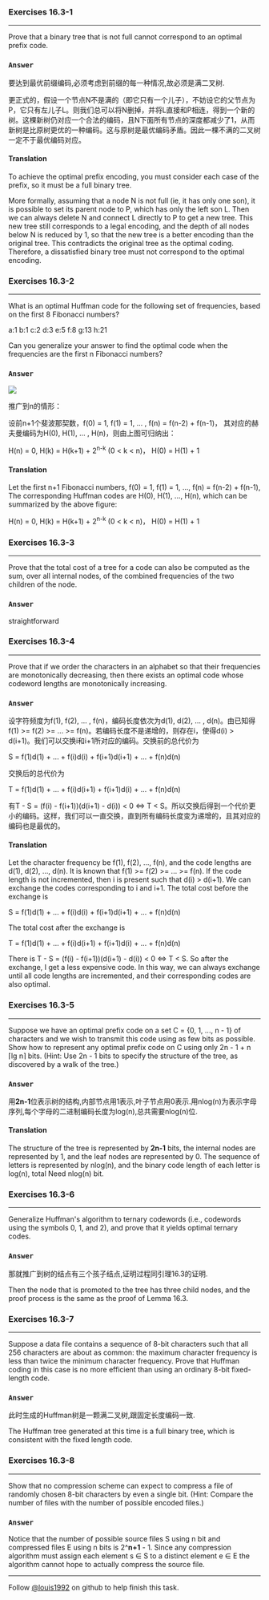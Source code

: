 ### Exercises 16.3-1
***
Prove that a binary tree that is not full cannot correspond to an optimal prefix code.

### `Answer`
要达到最优前缀编码,必须考虑到前缀的每一种情况,故必须是满二叉树.

更正式的，假设一个节点N不是满的（即它只有一个儿子），不妨设它的父节点为P，它只有左儿子L。则我们总可以将N删掉，并将L直接和P相连，得到一个新的树。这棵新树仍对应一个合法的编码，且N下面所有节点的深度都减少了1，从而新树是比原树更优的一种编码。这与原树是最优编码矛盾。因此一棵不满的二叉树一定不于最优编码对应。

#### Translation
To achieve the optimal prefix encoding, you must consider each case of the prefix, so it must be a full binary tree.

More formally, assuming that a node N is not full (ie, it has only one son), it is possible to set its parent node to P, which has only the left son L. Then we can always delete N and connect L directly to P to get a new tree. This new tree still corresponds to a legal encoding, and the depth of all nodes below N is reduced by 1, so that the new tree is a better encoding than the original tree. This contradicts the original tree as the optimal coding. Therefore, a dissatisfied binary tree must not correspond to the optimal encoding.

### Exercises 16.3-2
***
What is an optimal Huffman code for the following set of frequencies, based on the first 8 Fibonacci numbers?

a:1 b:1 c:2 d:3 e:5 f:8 g:13 h:21

Can you generalize your answer to find the optimal code when the frequencies are the first n Fibonacci numbers?

### `Answer`
![](./repo/s3/1.png)

推广到n的情形：

设前n+1个斐波那契数，f(0) = 1, f(1) = 1, ... , f(n) = f(n-2) + f(n-1)， 其对应的赫夫曼编码为H(0), H(1), ... , H(n)，则由上图可归纳出：

H(n) = 0, H(k) = H(k+1) + 2<sup>n-k</sup> (0 < k < n)， H(0) = H(1) + 1

#### Translation

Let the first n+1 Fibonacci numbers, f(0) = 1, f(1) = 1, ..., f(n) = f(n-2) + f(n-1), The corresponding Huffman codes are H(0), H(1), ..., H(n), which can be summarized by the above figure:

H(n) = 0, H(k) = H(k+1) + 2<sup>n-k</sup> (0 < k < n)， H(0) = H(1) + 1

### Exercises 16.3-3
***
Prove that the total cost of a tree for a code can also be computed as the sum, over all internal nodes, of the combined frequencies of the two children of the node.

### `Answer`
straightforward

### Exercises 16.3-4
***
Prove that if we order the characters in an alphabet so that their frequencies are monotonically decreasing, then there exists an optimal code whose codeword lengths are monotonically increasing.

### `Answer`
设字符频度为f(1), f(2), ... , f(n)，编码长度依次为d(1), d(2), ... , d(n)。由已知得f(1) >= f(2) >= ... >= f(n)。若编码长度不是递增的，则存在i，使得d(i) > d(i+1)。我们可以交换i和i+1所对应的编码。交换前的总代价为

S = f(1)d(1) + ... + f(i)d(i) + f(i+1)d(i+1) + ... + f(n)d(n)

交换后的总代价为

T = f(1)d(1) + ... + f(i)d(i+1) + f(i+1)d(i) + ... + f(n)d(n)

有T - S = (f(i) - f(i+1))(d(i+1) - d(i)) < 0 <=> T < S。所以交换后得到一个代价更小的编码。这样，我们可以一直交换，直到所有编码长度变为递增的，且其对应的编码也是最优的。

#### Translation

Let the character frequency be f(1), f(2), ..., f(n), and the code lengths are d(1), d(2), ..., d(n). It is known that f(1) >= f(2) >= ... >= f(n). If the code length is not incremented, then i is present such that d(i) > d(i+1). We can exchange the codes corresponding to i and i+1. The total cost before the exchange is

S = f(1)d(1) + ... + f(i)d(i) + f(i+1)d(i+1) + ... + f(n)d(n)

The total cost after the exchange is

T = f(1)d(1) + ... + f(i)d(i+1) + f(i+1)d(i) + ... + f(n)d(n)

There is T - S = (f(i) - f(i+1))(d(i+1) - d(i)) < 0 <=> T < S. So after the exchange, I get a less expensive code. In this way, we can always exchange until all code lengths are incremented, and their corresponding codes are also optimal.

### Exercises 16.3-5
***
Suppose we have an optimal prefix code on a set C = {0, 1, ..., n - 1} of characters and we wish to transmit this code using as few bits as possible. Show how to represent any optimal prefix code on C using only 2n - 1 + n ⌈lg n⌉ bits. (Hint: Use 2n - 1 bits to specify the structure of the tree, as discovered by a walk of the tree.)

### `Answer`
用**2n-1**位表示树的结构,内部节点用1表示,叶子节点用0表示.用nlog(n)为表示字母序列,每个字母的二进制编码长度为log(n),总共需要nlog(n)位.

#### Translation 

The structure of the tree is represented by **2n-1** bits, the internal nodes are represented by 1, and the leaf nodes are represented by 0. The sequence of letters is represented by nlog(n), and the binary code length of each letter is log(n), total Need nlog(n) bit.

### Exercises 16.3-6
***
Generalize Huffman's algorithm to ternary codewords (i.e., codewords using the symbols 0, 1, and 2), and prove that it yields optimal ternary codes.

### `Answer`
那就推广到树的结点有三个孩子结点,证明过程同引理16.3的证明.

Then the node that is promoted to the tree has three child nodes, and the proof process is the same as the proof of Lemma 16.3.

### Exercises 16.3-7
***
Suppose a data file contains a sequence of 8-bit characters such that all 256 characters are about as common: the maximum character frequency is less than twice the minimum character frequency. Prove that Huffman coding in this case is no more efficient than using an ordinary 8-bit fixed-length code.

### `Answer`
此时生成的Huffman树是一颗满二叉树,跟固定长度编码一致.

The Huffman tree generated at this time is a full binary tree, which is consistent with the fixed length code.

### Exercises 16.3-8
***
Show that no compression scheme can expect to compress a file of randomly chosen 8-bit characters by even a single bit. (Hint: Compare the number of files with the number of possible encoded files.)

### `Answer`
Notice that the number of possible source files S using n bit and compressed files E using n bits is 2^**n+1**  -  1. Since any compression algorithm must assign each element s ∈ S to a distinct element e ∈ E the algorithm cannot hope to actually compress the source file.

***
Follow [@louis1992](https://github.com/gzc) on github to help finish this task.

